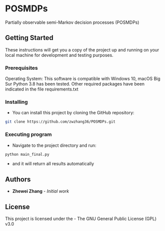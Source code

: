# POSMDPs
Partially observable semi-Markov decision processes (POSMDPs)

## Getting Started

These instructions will get you a copy of the project up and running on your local machine for development and testing purposes. 


### Prerequisites

Operating System: This software is compatible with Windows 10, macOS Big Sur
Python 3.8 has been tested.
Other required packages have been indicated in the file requirements.txt

### Installing

* You can install this project by cloning the GitHub repository:
```bash
git clone https://github.com/zwzhang36/POSMDPs.git
```

### Executing program

* Navigate to the project directory and run:
```bash
python main_final.py
```
* and it will return all results automatically

## Authors

* **Zhewei Zhang** - *Initial work* 

## License

This project is licensed under the - The GNU General Public License (GPL) v3.0

